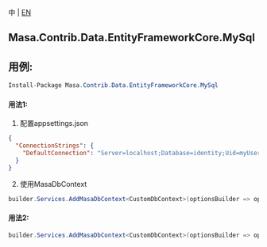 中 | [EN](README.md)

## Masa.Contrib.Data.EntityFrameworkCore.MySql

## 用例:

```c#
Install-Package Masa.Contrib.Data.EntityFrameworkCore.MySql
```

#### 用法1:

1. 配置appsettings.json

``` appsettings.json
{
  "ConnectionStrings": {
    "DefaultConnection": "Server=localhost;Database=identity;Uid=myUsername;Pwd=P@ssw0rd;"
  }
}
```

2. 使用MasaDbContext

``` C#
builder.Services.AddMasaDbContext<CustomDbContext>(optionsBuilder => optionsBuilder.UseSoftDelete().UseMySQL());
```

#### 用法2:

``` C#
builder.Services.AddMasaDbContext<CustomDbContext>(optionsBuilder => optionsBuilder.UseSoftDelete().UseMySQL("Server=localhost;Database=identity;Uid=myUsername;Pwd=P@ssw0rd;"));
```